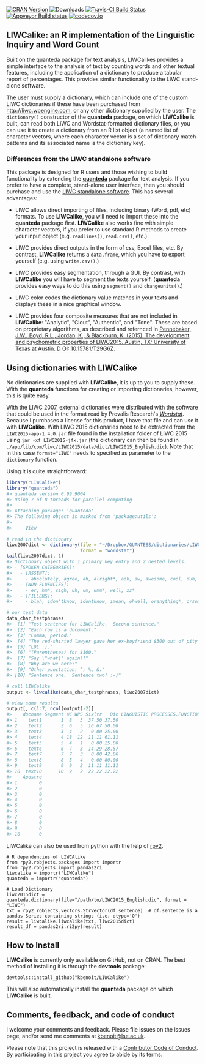 [![CRAN Version](http://www.r-pkg.org/badges/version/LIWCalike)](http://cran.r-project.org/package=LIWCalike) ![Downloads](http://cranlogs.r-pkg.org/badges/LIWCalike) [![Travis-CI Build Status](https://travis-ci.org/kbenoit/LIWCalike.svg?branch=master)](https://travis-ci.org/kbenoit/LIWCalike) [![Appveyor Build status](https://ci.appveyor.com/api/projects/status/kn31ca24tnnrbwth/branch/master?svg=true)](https://ci.appveyor.com/project/kbenoit/liwcalike/branch/master) [![codecov.io](https://codecov.io/github/kbenoit/LIWCalike/LIWCalike.svg?branch=master)](https://codecov.io/github/kbenoit/LIWCalike/coverage.svg?branch=master)

LIWCalike: an R implementation of the Linguistic Inquiry and Word Count
-----------------------------------------------------------------------

Built on the quanteda package for text analysis, LIWCalikes provides a simple interface to the analysis of text by counting words and other textual features, including the application of a dictionary to produce a tabular report of percentages. This provides similar functionality to the LIWC stand-alone software.

The user must supply a dictionary, which can include one of the custom LIWC dictionaries if these have been purchased from <http://liwc.wpengine.com>, or any other dictionary supplied by the user. The `dictionary()` constructor of the **quanteda** package, on which **LIWCalike** is built, can read both LIWC and Wordstat-formatted dictionary files, or you can use it to create a dictionary from an R list object (a named list of character vectors, where each character vector is a set of dictionary match patterns and its associated name is the dictionary key).

### Differences from the LIWC standalone software

This package is designed for R users and those wishing to build functionality by extending the [**quanteda**](https://github.com/kbenoit/quanteda) package for text analysis. If you prefer to have a complete, stand-alone user interface, then you should purchase and use the [LIWC standalone software](http://liwc.wpengine.com). This has several advantages:

-   LIWC allows direct importing of files, including binary (Word, pdf, etc) formats. To use **LIWCalike**, you will need to import these into the **quanteda** package first.
    **LIWCalike** also works fine with simple character vectors, if you prefer to use standard R methods to create your input object (e.g. `readLines()`, `read.csv()`, etc.)

-   LIWC provides direct outputs in the form of csv, Excel files, etc. By contrast, **LIWCalike** returns a `data.frame`, which you have to export yourself (e.g. using `write.csv()`.)

-   LIWC provides easy segmentation, through a GUI. By contrast, with **LIWCalike** you will have to segment the texts yourself. (**quanteda** provides easy ways to do this using `segment()` and `changeunits()`.)

-   LIWC color codes the dictionary value matches in your texts and displays these in a nice graphical window.

-   LIWC provides four composite measures that are not included in **LIWCalike**: "Analytic", "Clout", "Authentic", and "Tone". These are based on proprietary algorithms, as described and refernced in [Pennebaker, J.W., Boyd, R.L., Jordan, K., & Blackburn, K. (2015). The development and psychometric properties of LIWC2015. Austin, TX: University of Texas at Austin. D OI: 10.15781/T29G6Z](http://liwc.wpengine.com/wp-content/uploads/2015/11/LIWC2015_LanguageManual.pdf).

Using dictionaries with LIWCalike
---------------------------------

No dictionaries are supplied with **LIWCalike**, it is up to you to supply these. With the **quanteda** functions for creating or importing dictionaries, however, this is quite easy.

With the LIWC 2007, external dictionaries were distributed with the software that could be used in the format read by Provalis Research's [*Wordstat*](http://provalisresearch.com/products/content-analysis-software/). Because I purchases a license for this product, I have that file and can use it with **LIWCalike**. With LIWC 2015 dictionaries need to be extracted from the `LIWC2015-app-1.4.0.jar` file found in the installation folder of LIWC 2015 using `jar -xf LIWC2015-jfx.jar` (the dictionary can then be found in `./app/lib/com/liwc/LIWC2015/data/dict/LIWC2015_English.dic`). Note that in this case `format="LIWC"` needs to specified as parameter to the `dictionary` function.

Using it is quite straightforward:

``` r
library("LIWCalike")
library("quanteda")
#> quanteda version 0.99.9004
#> Using 7 of 8 threads for parallel computing
#> 
#> Attaching package: 'quanteda'
#> The following object is masked from 'package:utils':
#> 
#>     View

# read in the dictionary
liwc2007dict <- dictionary(file = "~/Dropbox/QUANTESS/dictionaries/LIWC/LIWC2007.cat", 
                           format = "wordstat")
tail(liwc2007dict, 1)
#> Dictionary object with 1 primary key entry and 2 nested levels.
#> - [SPOKEN CATEGORIES]:
#>   - [ASSENT]:
#>     - absolutely, agree, ah, alright*, aok, aw, awesome, cool, duh, ha, hah, haha*, heh*, hm*, huh, lol, mm*, oh, ok, okay, okey*, rofl, uhhu*, uhuh, yah, yay, yea, yeah, yep*, yes, yup
#>   - [NON-FLUENCIES]:
#>     - er, hm*, sigh, uh, um, umm*, well, zz*
#>   - [FILLERS]:
#>     - blah, idon'tknow, idontknow, imean, ohwell, oranything*, orsomething*, orwhatever*, rr*, yakn*, ykn*, youknow*

# our test data
data_char_testphrases
#>  [1] "Test sentence for LIWCalike.  Second sentence."                   
#>  [2] "Each row is a document."                                          
#>  [3] "Comma, period."                                                   
#>  [4] "The red-shirted lawyer gave her ex-boyfriend $300 out of pity :(."
#>  [5] "LOL :)."                                                          
#>  [6] "(Parentheses) for $100."                                          
#>  [7] "Say \"what\" again!!"                                             
#>  [8] "Why are we here?"                                                 
#>  [9] "Other punctation: ^; %, &."                                       
#> [10] "Sentence one.  Sentence two! :-)"

# call LIWCalike
output <- liwcalike(data_char_testphrases, liwc2007dict)

# view some results
output[, c(1:7, ncol(output)-2)]
#>    docname Segment WC WPS Sixltr   Dic LINGUISTIC PROCESSES.FUNCTION WORDS
#> 1    text1       1  8   3  37.50 37.50                               25.00
#> 2    text2       2  6   5  16.67 50.00                               50.00
#> 3    text3       3  4   2   0.00 25.00                                0.00
#> 4    text4       4 18  12  11.11 61.11                               22.22
#> 5    text5       5  4   1   0.00 25.00                                0.00
#> 6    text6       6  7   3  14.29 28.57                               14.29
#> 7    text7       7  7   3   0.00 42.86                               28.57
#> 8    text8       8  5   4   0.00 80.00                               60.00
#> 9    text9       9  9   2  11.11 11.11                               11.11
#> 10  text10      10  9   2  22.22 22.22                               22.22
#>    Apostro
#> 1        0
#> 2        0
#> 3        0
#> 4        0
#> 5        0
#> 6        0
#> 7        0
#> 8        0
#> 9        0
#> 10       0
```

LIWCalike can also be used from python with the help of [rpy2](http://rpy2.readthedocs.io/).
```
# R dependencies of LIWCAlike
from rpy2.robjects.packages import importr
from rpy2.robjects import pandas2ri
liwcalike = importr("LIWCalike")
quanteda = importr("quanteda")

# Load Dictionary
liwc2015dict = quanteda.dictionary(file="/path/to/LIWC2015_English.dic", format = "LIWC")
txt = rpy2.robjects.vectors.StrVector(df.sentence)  # df.sentence is a pandas Series containing strings (i.e. dtype='O')
result = liwcalike.liwcalike(txt, liwc2015dict)
result_df = pandas2ri.ri2py(result)
```

How to Install
--------------

**LIWCalike** is currently only available on GitHub, not on CRAN. The best method of installing it is through the **devtools** package:

    devtools::install_github("kbenoit/LIWCalike")

This will also automatically install the **quanteda** package on which **LIWCalike** is built.

Comments, feedback, and code of conduct
---------------------------------------

I welcome your comments and feedback. Please file issues on the issues page, and/or send me comments at <kbenoit@lse.ac.uk>.

Please note that this project is released with a [Contributor Code of Conduct](CONDUCT.md). By participating in this project you agree to abide by its terms.

